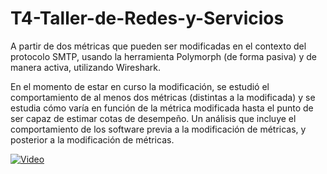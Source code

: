 # T4-Taller-de-Redes-y-Servicios

A partir de dos métricas que pueden ser modificadas en el contexto del protocolo SMTP, usando la herramienta Polymorph (de forma pasiva) y de manera activa, utilizando Wireshark.

En el momento de estar en curso la modificación, se estudió el comportamiento de al menos dos métricas (distintas a la modificada) y se estudia cómo varía en función de la métrica modificada hasta el punto de ser capaz de estimar cotas de desempeño. Un análisis que incluye el comportamiento de los software previa a la modificación de métricas, y posterior a la modificación de métricas.


[![Video](https://d4hm2u4pioc0c.cloudfront.net/icons/png/o/green_dark_grey/256x256/mail_cloud.png)](https://www.youtube.com/watch?v=YOUTUBE_VIDEO_ID_HERE)
